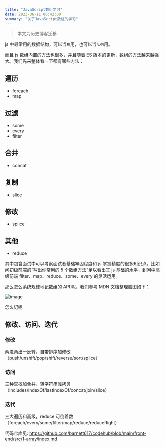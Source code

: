 ```yaml
---
title: "JavaScript数组学习"
date: 2023-06-11 00:42:00
summary: "关于JavaScript数组的学习"
---
```


> 本文为历史博客迁移

js 中最常用的数据结构，可以当`栈`用，也可以当`队列`用。

而且 js 数组内置的方法也很多，并且随着 ES 版本的更新，数组的方法越来越强大。我们先来整体看一下都有哪些方法：

## 遍历

- foreach
- map

## 过滤

- some
- every
- filter

## 合并

- concat

## 复制

- slice

## 修改

- splice

## 其他

- reduce

其中包含面试中可以考察面试者基础牢固程度和 js 掌握精度的很多知识点。比如问初级前端的“写出你常用的 5 个数组方法”足以看出其 js 基础的水平，到问中高级前端 filter、map、reduce、some、every 的灵活运用。

那么怎么系统规律地记数组的 API 呢，我们参考 MDN 文档整理脑图如下：

![image](https://user-images.githubusercontent.com/23159565/79732871-dc863400-8326-11ea-8fa7-65802a432af6.png)

怎么记呢

## 修改、访问、迭代

### 修改

两进两出一反转，自带排序加修改（push/unshift/pop/shift/reverse/sort/splice）

### 访问

三种查找加合并，转字符串浅拷贝（includes/indexOf/lastIndexOf/concat/join/slice）

### 迭代

三大遍历和高级，reduce 可倒着数（foreach/every/some/filter/map/reduce/reduceRight）

代码仓库见: https://github.com/barnett617/codehub/blob/main/front-end/src/1-array/index.md
